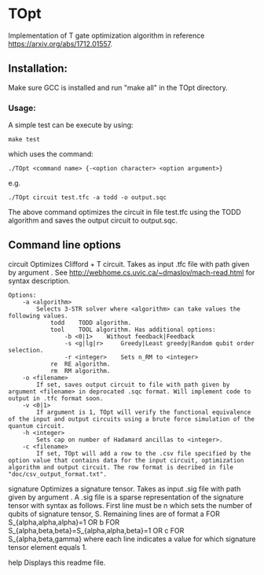 # TOpt

Implementation of T gate optimization algorithm in reference https://arxiv.org/abs/1712.01557.

## Installation:

Make sure GCC is installed and run "make all" in the TOpt directory. 

### Usage:

A simple test can be execute by using:

	make test

which uses the command:

	./TOpt <command name> {-<option character> <option argument>}

e.g.

	./TOpt circuit test.tfc -a todd -o output.sqc
	
The above command optimizes the circuit in file test.tfc using the TODD algorithm and saves the output circuit to output.sqc.

## Command line options

circuit <filename>
	Optimizes Clifford + T circuit. Takes as input .tfc file with path given by argument <filename>. See http://webhome.cs.uvic.ca/~dmaslov/mach-read.html for syntax description.
	
	Options:
		-a <algorithm>
			Selects 3-STR solver where <algorithm> can take values the following values.
				todd	TODD algorithm.
				tool	TOOL algorithm. Has additional options:
					-b <0|1> 	Without feedback|Feedback
					-s <g|lg|r> 	Greedy|Least greedy|Random qubit order selection.
					-r <integer> 	Sets n_RM to <integer>
				re	RE algorithm.
				rm	RM algorithm.
		-o <filename>
			If set, saves output circuit to file with path given by argument <filename> in deprocated .sqc format. Will implement code to output in .tfc format soon.
		-v <0|1>
			If argument is 1, TOpt will verify the functional equivalence of the input and output circuits using a brute force simulation of the quantum circuit.
		-h <integer>
			Sets cap on number of Hadamard ancillas to <integer>.
		-c <filename>
			If set, TOpt will add a row to the .csv file specified by the option value that contains data for the input circuit, optimization algorithm and output circuit. The row format is decribed in file "doc/csv_output_format.txt".

signature <filename>
	Optimizes a signature tensor. Takes as input .sig file with path given by argument <filename>. A .sig file is a sparse representation of the signature tensor with syntax as follows.
	First line must be
		n <value of n>
	which sets the number of qubits of signature tensor, S.
	Remaining lines are of format
		a <alpha>			FOR 	S_{alpha,alpha,alpha}=1
			OR
		b <alpha> <beta>		FOR	S_{alpha,beta,beta}=S_{alpha,alpha,beta}=1
			OR
		c <alpha> <beta> <gamma>	FOR	S_{alpha,beta,gamma}
	where each line indicates a value for which signature tensor element equals 1.

help
	Displays this readme file.
